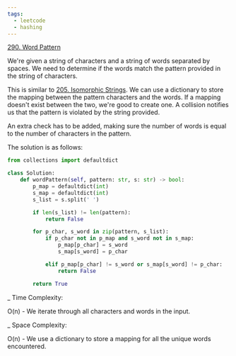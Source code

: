 ```yaml
---
tags:
  - leetcode
  - hashing
---
```


<a href="https://leetcode.com/problems/word-pattern/">290. Word Pattern</a>

We're given a string of characters and a string of words separated by spaces. We
need to determine if the words match the pattern provided in the string of
characters.

This is similar to <a href="205.html">205. Isomorphic Strings</a>. We can use a
dictionary to store the mapping between the pattern characters and the words. If
a mapping doesn't exist between the two, we're good to create one. A collision
notifies us that the pattern is violated by the string provided.

An extra check has to be added, making sure the number of words is equal to the
number of characters in the pattern.

The solution is as follows:

```python
from collections import defaultdict

class Solution:
    def wordPattern(self, pattern: str, s: str) -> bool:
        p_map = defaultdict(int)
        s_map = defaultdict(int)
        s_list = s.split(' ')

        if len(s_list) != len(pattern):
            return False

        for p_char, s_word in zip(pattern, s_list):
            if p_char not in p_map and s_word not in s_map:
                p_map[p_char] = s_word
                s_map[s_word] = p_char

            elif p_map[p_char] != s_word or s_map[s_word] != p_char:
                return False

        return True
```

\_ Time Complexity:

O(n) - We iterate through all characters and words in the input.

\_ Space Complexity:

O(n) - We use a dictionary to store a mapping for all the unique words
encountered.
